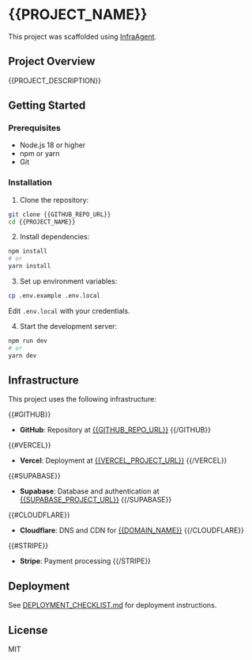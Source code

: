 # {{PROJECT_NAME}}

This project was scaffolded using [InfraAgent](https://github.com/your-username/infraagent).

## Project Overview

{{PROJECT_DESCRIPTION}}

## Getting Started

### Prerequisites

- Node.js 18 or higher
- npm or yarn
- Git

### Installation

1. Clone the repository:

```bash
git clone {{GITHUB_REPO_URL}}
cd {{PROJECT_NAME}}
```

2. Install dependencies:

```bash
npm install
# or
yarn install
```

3. Set up environment variables:

```bash
cp .env.example .env.local
```

Edit `.env.local` with your credentials.

4. Start the development server:

```bash
npm run dev
# or
yarn dev
```

## Infrastructure

This project uses the following infrastructure:

{{#GITHUB}}

- **GitHub**: Repository at [{{GITHUB_REPO_URL}}]({{GITHUB_REPO_URL}})
  {{/GITHUB}}

{{#VERCEL}}

- **Vercel**: Deployment at [{{VERCEL_PROJECT_URL}}]({{VERCEL_PROJECT_URL}})
  {{/VERCEL}}

{{#SUPABASE}}

- **Supabase**: Database and authentication at [{{SUPABASE_PROJECT_URL}}]({{SUPABASE_PROJECT_URL}})
  {{/SUPABASE}}

{{#CLOUDFLARE}}

- **Cloudflare**: DNS and CDN for [{{DOMAIN_NAME}}](https://{{DOMAIN_NAME}})
  {{/CLOUDFLARE}}

{{#STRIPE}}

- **Stripe**: Payment processing
  {{/STRIPE}}

## Deployment

See [DEPLOYMENT_CHECKLIST.md](./DEPLOYMENT_CHECKLIST.md) for deployment instructions.

## License

MIT
